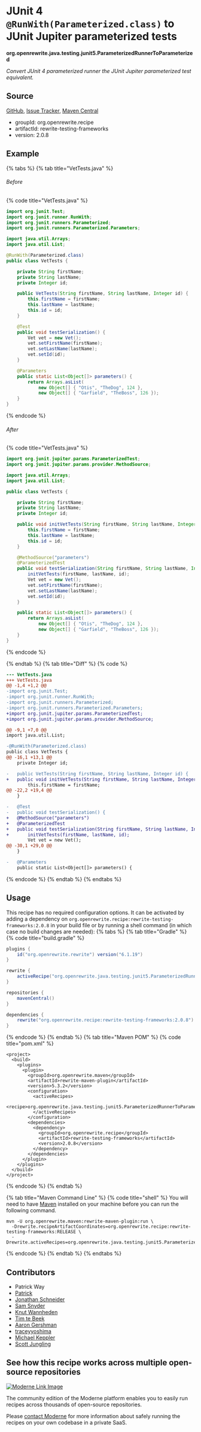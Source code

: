 # JUnit 4 `@RunWith(Parameterized.class)` to JUnit Jupiter parameterized tests

**org.openrewrite.java.testing.junit5.ParameterizedRunnerToParameterized**

_Convert JUnit 4 parameterized runner the JUnit Jupiter parameterized test equivalent._

## Source

[GitHub](https://github.com/openrewrite/rewrite-testing-frameworks/blob/main/src/main/java/org/openrewrite/java/testing/junit5/ParameterizedRunnerToParameterized.java), [Issue Tracker](https://github.com/openrewrite/rewrite-testing-frameworks/issues), [Maven Central](https://central.sonatype.com/artifact/org.openrewrite.recipe/rewrite-testing-frameworks/2.0.8/jar)

* groupId: org.openrewrite.recipe
* artifactId: rewrite-testing-frameworks
* version: 2.0.8

## Example


{% tabs %}
{% tab title="VetTests.java" %}

###### Before
{% code title="VetTests.java" %}
```java
import org.junit.Test;
import org.junit.runner.RunWith;
import org.junit.runners.Parameterized;
import org.junit.runners.Parameterized.Parameters;

import java.util.Arrays;
import java.util.List;

@RunWith(Parameterized.class)
public class VetTests {

    private String firstName;
    private String lastName;
    private Integer id;

    public VetTests(String firstName, String lastName, Integer id) {
        this.firstName = firstName;
        this.lastName = lastName;
        this.id = id;
    }

    @Test
    public void testSerialization() {
        Vet vet = new Vet();
        vet.setFirstName(firstName);
        vet.setLastName(lastName);
        vet.setId(id);
    }

    @Parameters
    public static List<Object[]> parameters() {
        return Arrays.asList(
            new Object[] { "Otis", "TheDog", 124 },
            new Object[] { "Garfield", "TheBoss", 126 });
    }
}
```
{% endcode %}

###### After
{% code title="VetTests.java" %}
```java
import org.junit.jupiter.params.ParameterizedTest;
import org.junit.jupiter.params.provider.MethodSource;

import java.util.Arrays;
import java.util.List;

public class VetTests {

    private String firstName;
    private String lastName;
    private Integer id;

    public void initVetTests(String firstName, String lastName, Integer id) {
        this.firstName = firstName;
        this.lastName = lastName;
        this.id = id;
    }

    @MethodSource("parameters")
    @ParameterizedTest
    public void testSerialization(String firstName, String lastName, Integer id) {
        initVetTests(firstName, lastName, id);
        Vet vet = new Vet();
        vet.setFirstName(firstName);
        vet.setLastName(lastName);
        vet.setId(id);
    }

    public static List<Object[]> parameters() {
        return Arrays.asList(
            new Object[] { "Otis", "TheDog", 124 },
            new Object[] { "Garfield", "TheBoss", 126 });
    }
}
```
{% endcode %}

{% endtab %}
{% tab title="Diff" %}
{% code %}
```diff
--- VetTests.java
+++ VetTests.java
@@ -1,4 +1,2 @@
-import org.junit.Test;
-import org.junit.runner.RunWith;
-import org.junit.runners.Parameterized;
-import org.junit.runners.Parameterized.Parameters;
+import org.junit.jupiter.params.ParameterizedTest;
+import org.junit.jupiter.params.provider.MethodSource;

@@ -9,1 +7,0 @@
import java.util.List;

-@RunWith(Parameterized.class)
public class VetTests {
@@ -16,1 +13,1 @@
    private Integer id;

-   public VetTests(String firstName, String lastName, Integer id) {
+   public void initVetTests(String firstName, String lastName, Integer id) {
        this.firstName = firstName;
@@ -22,2 +19,4 @@
    }

-   @Test
-   public void testSerialization() {
+   @MethodSource("parameters")
+   @ParameterizedTest
+   public void testSerialization(String firstName, String lastName, Integer id) {
+       initVetTests(firstName, lastName, id);
        Vet vet = new Vet();
@@ -30,1 +29,0 @@
    }

-   @Parameters
    public static List<Object[]> parameters() {
```
{% endcode %}
{% endtab %}
{% endtabs %}


## Usage

This recipe has no required configuration options. It can be activated by adding a dependency on `org.openrewrite.recipe:rewrite-testing-frameworks:2.0.8` in your build file or by running a shell command (in which case no build changes are needed): 
{% tabs %}
{% tab title="Gradle" %}
{% code title="build.gradle" %}
```groovy
plugins {
    id("org.openrewrite.rewrite") version("6.1.19")
}

rewrite {
    activeRecipe("org.openrewrite.java.testing.junit5.ParameterizedRunnerToParameterized")
}

repositories {
    mavenCentral()
}

dependencies {
    rewrite("org.openrewrite.recipe:rewrite-testing-frameworks:2.0.8")
}
```
{% endcode %}
{% endtab %}
{% tab title="Maven POM" %}
{% code title="pom.xml" %}
```markup
<project>
  <build>
    <plugins>
      <plugin>
        <groupId>org.openrewrite.maven</groupId>
        <artifactId>rewrite-maven-plugin</artifactId>
        <version>5.3.2</version>
        <configuration>
          <activeRecipes>
            <recipe>org.openrewrite.java.testing.junit5.ParameterizedRunnerToParameterized</recipe>
          </activeRecipes>
        </configuration>
        <dependencies>
          <dependency>
            <groupId>org.openrewrite.recipe</groupId>
            <artifactId>rewrite-testing-frameworks</artifactId>
            <version>2.0.8</version>
          </dependency>
        </dependencies>
      </plugin>
    </plugins>
  </build>
</project>
```
{% endcode %}
{% endtab %}

{% tab title="Maven Command Line" %}
{% code title="shell" %}
You will need to have [Maven](https://maven.apache.org/download.cgi) installed on your machine before you can run the following command.

```shell
mvn -U org.openrewrite.maven:rewrite-maven-plugin:run \
  -Drewrite.recipeArtifactCoordinates=org.openrewrite.recipe:rewrite-testing-frameworks:RELEASE \
  -Drewrite.activeRecipes=org.openrewrite.java.testing.junit5.ParameterizedRunnerToParameterized
```
{% endcode %}
{% endtab %}
{% endtabs %}

## Contributors
* Patrick Way
* [Patrick](mailto:patway99@gmail.com)
* [Jonathan Schneider](mailto:jkschneider@gmail.com)
* [Sam Snyder](mailto:sam@moderne.io)
* [Knut Wannheden](mailto:knut@moderne.io)
* [Tim te Beek](mailto:tim@moderne.io)
* [Aaron Gershman](mailto:aegershman@gmail.com)
* [traceyyoshima](mailto:tracey.yoshima@gmail.com)
* [Michael Keppler](mailto:bananeweizen@gmx.de)
* [Scott Jungling](mailto:scott.jungling@gmail.com)


## See how this recipe works across multiple open-source repositories

[![Moderne Link Image](/.gitbook/assets/ModerneRecipeButton.png)](https://app.moderne.io/recipes/org.openrewrite.java.testing.junit5.ParameterizedRunnerToParameterized)

The community edition of the Moderne platform enables you to easily run recipes across thousands of open-source repositories.

Please [contact Moderne](https://moderne.io/product) for more information about safely running the recipes on your own codebase in a private SaaS.
